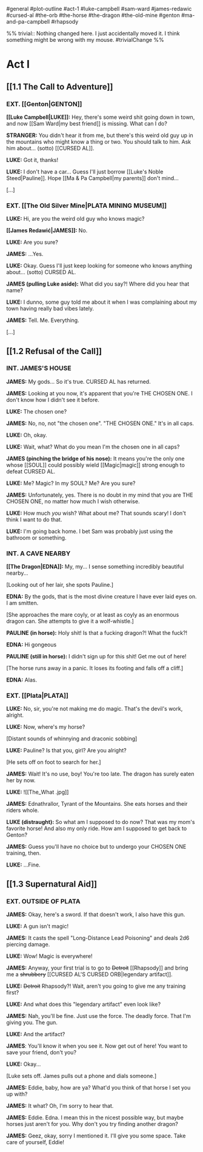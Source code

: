 #general #plot-outline #act-1 #luke-campbell #sam-ward #james-redawic #cursed-al #the-orb #the-horse #the-dragon #the-old-mine #genton #ma-and-pa-campbell #rhapsody 

%%
trivial:: Nothing changed here. I just accidentally moved it. I think something might be wrong with my mouse.
#trivialChange 
%%
# Act I
## [[1.1 The Call to Adventure]]
### EXT. [[Genton|GENTON]]

**[[Luke Campbell|LUKE]]:** Hey, there's some weird shit going down in town, and now [[Sam Ward|my best friend]] is missing. What can I do?

**STRANGER:** You didn't hear it from me, but there's this weird old guy up in the mountains who might know a thing or two. You should talk to him. Ask him about... (sotto) [[CURSED AL]].

**LUKE:** Got it, thanks!

**LUKE:** I don't have a car... Guess I'll just borrow [[Luke's Noble Steed|Pauline]]. Hope [[Ma & Pa Campbell|my parents]] don't mind...

\[...\]

### EXT. [[The Old Silver Mine|PLATA MINING MUSEUM]]

**LUKE:** Hi, are you the weird old guy who knows magic?

**[[James Redawić|JAMES]]:** No.

**LUKE:** Are you sure?

**JAMES:** ...Yes.

**LUKE:** Okay. Guess I'll just keep looking for someone who knows anything about... (sotto) CURSED AL.

**JAMES (pulling Luke aside):** What did you say?! Where did you hear that name?

**LUKE:** I dunno, some guy told me about it when I was complaining about my town having really bad vibes lately.

**JAMES:** Tell. Me. Everything.

\[...\]

## [[1.2 Refusal of the Call]]
### INT. JAMES'S HOUSE

**JAMES:** My gods... So it's true. CURSED AL has returned.

**JAMES:** Looking at you now, it's apparent that you're THE CHOSEN ONE. I don't know how I didn't see it before.

**LUKE:** The chosen one?

**JAMES:** No, no, not "the chosen one". "THE CHOSEN ONE." It's in all caps.

**LUKE:** Oh, okay.

**LUKE:** Wait, what? What do you mean I'm the chosen one in all caps?

**JAMES (pinching the bridge of his nose):** It means you're the only one whose [[SOUL]] could possibly wield [[Magic|magic]] strong enough to defeat CURSED AL.

**LUKE:** Me? Magic? In my SOUL? Me? Are you sure?

**JAMES:** Unfortunately, yes. There is no doubt in my mind that you are THE CHOSEN ONE, no matter how much I wish otherwise.

**LUKE:** How much *you* wish? What about me? That sounds scary! I don't think I want to do that.

**LUKE:** I'm going back home. I bet Sam was probably just using the bathroom or something.

### INT. A CAVE NEARBY

**[[The Dragon|EDNA]]:** My, my... I sense something incredibly beautiful nearby...

\[Looking out of her lair, she spots Pauline.\]

**EDNA:** By the gods, that is the most divine creature I have ever laid eyes on. I am smitten.

\[She approaches the mare coyly, or at least as coyly as an enormous dragon can. She attempts to give it a wolf-whistle.\]

**PAULINE (in horse):** Holy shit! Is that a fucking dragon?! What the fuck?!

**EDNA:** Hi gongeous

**PAULINE (still in horse):** I didn't sign up for this shit! Get me out of here!

\[The horse runs away in a panic. It loses its footing and falls off a cliff.]

**EDNA:** Alas.

### EXT. [[Plata|PLATA]]

**LUKE:** No, sir, you're not making me do magic. That's the devil's work, alright.

**LUKE:** Now, where's my horse?

\[Distant sounds of whinnying and draconic sobbing\]

**LUKE:** Pauline? Is that you, girl? Are you alright?

\[He sets off on foot to search for her.]

**JAMES:** Wait! It's no use, boy! You're too late. The dragon has surely eaten her by now.

**LUKE:** 
![[The_What .jpg]]

**JAMES:** Ednathrallor, Tyrant of the Mountains. She eats horses and their riders whole.

**LUKE (distraught):** So what am I supposed to do now? That was my mom's favorite horse! And also my only ride. How am I supposed to get back to Genton?

**JAMES:** Guess you'll have no choice but to undergo your CHOSEN ONE training, then.

**LUKE:** ...Fine.

## [[1.3 Supernatural Aid]]
### EXT. OUTSIDE OF PLATA
**JAMES:** Okay, here's a sword. If that doesn't work, I also have this gun.

**LUKE:** A gun isn't magic!

**JAMES:** It casts the spell "Long-Distance Lead Poisoning" and deals 2d6 piercing damage.

**LUKE:** Wow! Magic is everywhere!

**JAMES:** Anyway, your first trial is to go to ~~Detroit~~ [[Rhapsody]] and bring me a ~~shrubbery~~ [[CURSED AL'S CURSED ORB|legendary artifact]].

**LUKE:** ~~Detroit~~ Rhapsody?! Wait, aren't you going to give me any training first?

**LUKE:** And what does this "legendary artifact" even look like?

**JAMES:** Nah, you'll be fine. Just use the force. The deadly force. That I'm giving you. The gun.

**LUKE:** And the artifact?

**JAMES**: You'll know it when you see it. Now get out of here! You want to save your friend, don't you?

**LUKE:** Okay...

\[Luke sets off. James pulls out a phone and dials someone.\]

**JAMES:** Eddie, baby, how are ya? What'd you think of that horse I set you up with?

**JAMES:** It what? Oh, I'm sorry to hear that.

**JAMES:** Eddie. Edna. I mean this in the nicest possible way, but maybe horses just aren't for you. Why don't you try finding another dragon?

**JAMES:** Geez, okay, sorry I mentioned it. I'll give you some space. Take care of yourself, Eddie!